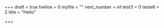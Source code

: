 +++
draft = true
hwlloe = 0
myfile = ""
next_number = nil
test3 = 0
teste6 = 2
title = "Hello"

+++
